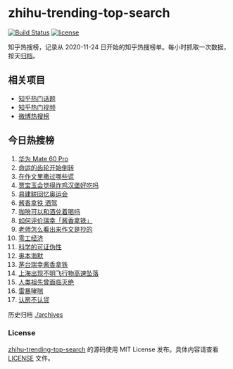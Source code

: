 # zhihu-trending-top-search

[![Build Status](https://github.com/justjavac/zhihu-trending-top-search/workflows/ci/badge.svg?branch=main)](https://github.com/justjavac/zhihu-trending-top-search/actions)
[![license](https://img.shields.io/github/license/justjavac/zhihu-trending-top-search)](https://github.com/justjavac/zhihu-trending-top-search/blob/main/LICENSE)

知乎热搜榜，记录从 2020-11-24 日开始的知乎热搜榜单。每小时抓取一次数据，按天[归档](./archives)。

## 相关项目

- [知乎热门话题](https://github.com/justjavac/zhihu-trending-hot-questions)
- [知乎热门视频](https://github.com/justjavac/zhihu-trending-hot-video)
- [微博热搜榜](https://github.com/justjavac/weibo-trending-hot-search)

## 今日热搜榜

<!-- BEGIN -->
<!-- 最后更新时间 Tue Sep 05 2023 14:09:09 GMT+0800 (China Standard Time) -->

1. [华为 Mate 60 Pro](https://www.zhihu.com/search?q=%E5%8D%8E%E4%B8%BA%20Mate%2060%20Pro)
1. [命运的齿轮开始倒转](https://www.zhihu.com/search?q=%E5%91%BD%E8%BF%90%E7%9A%84%E9%BD%BF%E8%BD%AE%E5%BC%80%E5%A7%8B%E5%80%92%E8%BD%AC)
1. [在作文里撒过哪些谎](https://www.zhihu.com/search?q=%E5%9C%A8%E4%BD%9C%E6%96%87%E9%87%8C%E6%92%92%E8%BF%87%E5%93%AA%E4%BA%9B%E8%B0%8E)
1. [贾宝玉会觉得炸鸡汉堡好吃吗](https://www.zhihu.com/search?q=%E8%B4%BE%E5%AE%9D%E7%8E%89%E4%BC%9A%E8%A7%89%E5%BE%97%E7%82%B8%E9%B8%A1%E6%B1%89%E5%A0%A1%E5%A5%BD%E5%90%83%E5%90%97)
1. [易建联回忆奥运会](https://www.zhihu.com/search?q=%E6%98%93%E5%BB%BA%E8%81%94%E5%9B%9E%E5%BF%86%E5%A5%A5%E8%BF%90%E4%BC%9A)
1. [酱香拿铁 酒驾](https://www.zhihu.com/search?q=%E9%85%B1%E9%A6%99%E6%8B%BF%E9%93%81%20%E9%85%92%E9%A9%BE)
1. [咖啡可以和酒兑着喝吗](https://www.zhihu.com/search?q=%E5%92%96%E5%95%A1%E5%8F%AF%E4%BB%A5%E5%92%8C%E9%85%92%E5%85%91%E7%9D%80%E5%96%9D%E5%90%97)
1. [如何评价瑞幸「酱香拿铁」](https://www.zhihu.com/search?q=%E5%A6%82%E4%BD%95%E8%AF%84%E4%BB%B7%E7%91%9E%E5%B9%B8%E3%80%8C%E9%85%B1%E9%A6%99%E6%8B%BF%E9%93%81%E3%80%8D)
1. [老师怎么看出来作文是抄的](https://www.zhihu.com/search?q=%E8%80%81%E5%B8%88%E6%80%8E%E4%B9%88%E7%9C%8B%E5%87%BA%E6%9D%A5%E4%BD%9C%E6%96%87%E6%98%AF%E6%8A%84%E7%9A%84)
1. [零工经济](https://www.zhihu.com/search?q=%E9%9B%B6%E5%B7%A5%E7%BB%8F%E6%B5%8E)
1. [科学的可证伪性](https://www.zhihu.com/search?q=%E7%A7%91%E5%AD%A6%E7%9A%84%E5%8F%AF%E8%AF%81%E4%BC%AA%E6%80%A7)
1. [奥本海默](https://www.zhihu.com/search?q=%E5%A5%A5%E6%9C%AC%E6%B5%B7%E9%BB%98)
1. [茅台瑞幸酱香拿铁](https://www.zhihu.com/search?q=%E8%8C%85%E5%8F%B0%E7%91%9E%E5%B9%B8%E9%85%B1%E9%A6%99%E6%8B%BF%E9%93%81)
1. [上海出现不明飞行物高速坠落](https://www.zhihu.com/search?q=%E4%B8%8A%E6%B5%B7%E5%87%BA%E7%8E%B0%E4%B8%8D%E6%98%8E%E9%A3%9E%E8%A1%8C%E7%89%A9%E9%AB%98%E9%80%9F%E5%9D%A0%E8%90%BD)
1. [人类祖先曾面临灭绝](https://www.zhihu.com/search?q=%E4%BA%BA%E7%B1%BB%E7%A5%96%E5%85%88%E6%9B%BE%E9%9D%A2%E4%B8%B4%E7%81%AD%E7%BB%9D)
1. [雷暴哮喘](https://www.zhihu.com/search?q=%E9%9B%B7%E6%9A%B4%E5%93%AE%E5%96%98)
1. [认房不认贷](https://www.zhihu.com/search?q=%E8%AE%A4%E6%88%BF%E4%B8%8D%E8%AE%A4%E8%B4%B7)

<!-- END -->

历史归档 [./archives](./archives)

### License

[zhihu-trending-top-search](https://github.com/justjavac/zhihu-trending-top-search) 的源码使用 MIT License
发布。具体内容请查看 [LICENSE](./LICENSE) 文件。
